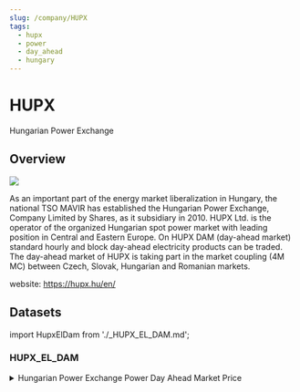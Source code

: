 ```yaml
---
slug: /company/HUPX
tags:
  - hupx
  - power
  - day_ahead
  - hungary
---
```


HUPX
============================================================

Hungarian Power Exchange

## Overview

![](/img/data/hupx.svg)

As an important part of the energy market liberalization in Hungary, the national TSO MAVIR has established the Hungarian Power Exchange, Company Limited by Shares, as it subsidiary in 2010. HUPX Ltd. is the operator of the organized Hungarian spot power market with leading position in Central and Eastern Europe.
On HUPX DAM (day-ahead market) standard hourly and block day-ahead electricity products can be traded. The day-ahead market of HUPX is taking part in the market coupling (4M MC) between  Czech, Slovak, Hungarian and Romanian markets.

website: https://hupx.hu/en/

## Datasets
import HupxElDam from './_HUPX_EL_DAM.md';

### HUPX_EL_DAM
<details>
<summary>Hungarian Power Exchange Power Day Ahead Market Price</summary>
<HupxElDam />
</details>

